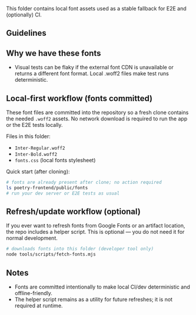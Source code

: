 This folder contains local font assets used as a stable fallback for E2E and (optionally) CI.

Guidelines
---------

Why we have these fonts
-----------------------
- Visual tests can be flaky if the external font CDN is unavailable or returns a different font format. Local .woff2 files make test runs deterministic.

Local-first workflow (fonts committed)
------------------------------------

These font files are committed into the repository so a fresh clone contains the needed `.woff2` assets. No network download is required to run the app or the E2E tests locally.

Files in this folder:

- `Inter-Regular.woff2`
- `Inter-Bold.woff2`
- `fonts.css` (local fonts stylesheet)

Quick start (after cloning):

```bash
# fonts are already present after clone; no action required
ls poetry-frontend/public/fonts
# run your dev server or E2E tests as usual
```

Refresh/update workflow (optional)
---------------------------------
If you ever want to refresh fonts from Google Fonts or an artifact location, the repo includes a helper script. This is optional — you do not need it for normal development.

```bash
# downloads fonts into this folder (developer tool only)
node tools/scripts/fetch-fonts.mjs
```

Notes
-----
- Fonts are committed intentionally to make local CI/dev deterministic and offline-friendly.
- The helper script remains as a utility for future refreshes; it is not required at runtime.
